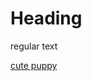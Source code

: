 # Heading

regular text

[cute puppy](https://media-cldnry.s-nbcnews.com/image/upload/rockcms/2023-03/puppy-dog-mc-230321-03-b700d4.jpg)

